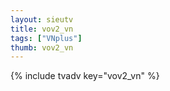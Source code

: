 ```yaml
--- 
layout: sieutv
title: vov2_vn
tags: ["VNplus"]
thumb: vov2_vn
---
```

{% include tvadv key="vov2_vn" %}
